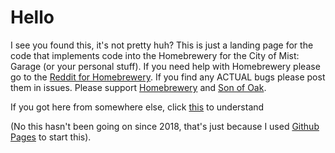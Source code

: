 # Hello

I see you found this, it's not pretty huh? This is just a landing page for the code that implements code into the Homebrewery for the City of Mist: Garage (or your personal stuff). If you need help with Homebrewery please go to the [Reddit for Homebrewery](https://www.reddit.com/r/homebrewery/). If you find any ACTUAL bugs please post them in issues. Please support [Homebrewery](https://www.patreon.com/NaturalCrit) and [Son of Oak](https://cityofmist.co).

If you got here from somewhere else, click [this](https://homebrewery.naturalcrit.com/share/1B5PW5fKPnJBANk-ZiRbUvsVsu5NXwpDTYkXFx4fA7Wu8) to understand

(No this hasn't been going on since 2018, that's just because I used [Github Pages](https://pages.github.com/) to start this).
